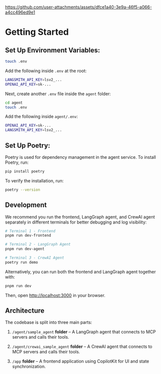 https://github.com/user-attachments/assets/dfce1a40-3e9a-46f5-a066-a4cc496ed9e1


# Getting Started

## Set Up Environment Variables:

```sh
touch .env
```

Add the following inside `.env` at the root:

```sh
LANGSMITH_API_KEY=lsv2_...
OPENAI_API_KEY=sk-...
```

Next, create another `.env` file inside the `agent` folder:

```sh
cd agent
touch .env
```

Add the following inside `agent/.env`:

```sh
OPENAI_API_KEY=sk-...
LANGSMITH_API_KEY=lsv2_...
```

## Set Up Poetry:

Poetry is used for dependency management in the agent service. To install Poetry, run:

```sh
pip install poetry
```

To verify the installation, run:

```sh
poetry --version
```

## Development

We recommend you run the frontend, LangGraph agent, and CrewAI agent separately in different terminals for better debugging and log visibility:

```bash
# Terminal 1 - Frontend
pnpm run dev-frontend

# Terminal 2 - LangGraph Agent
pnpm run dev-agent

# Terminal 3 - CrewAI Agent
poetry run demo
```

Alternatively, you can run both the frontend and LangGraph agent together with:

```bash
pnpm run dev
```

Then, open [http://localhost:3000](http://localhost:3000) in your browser.


## Architecture
The codebase is split into three main parts:

1. `/agent/sample_agent` **folder** – A LangGraph agent that connects to MCP servers and calls their tools.

2. `/agent/crewai_sample_agent` **folder** – A CrewAI agent that connects to MCP servers and calls their tools.

3. `/app`  **folder** – A frontend application using CopilotKit for UI and state synchronization.

